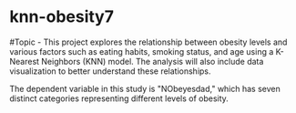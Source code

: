 # knn-obesity7
#Topic - This project explores the relationship between obesity levels and various factors such as eating habits, smoking status, and age using a K-Nearest Neighbors (KNN) model. The analysis will also include data visualization to better understand these relationships.

The dependent variable in this study is "NObeyesdad," which has seven distinct categories representing different levels of obesity.
